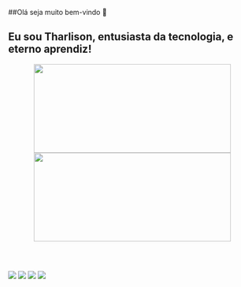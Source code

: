 ##Olá seja muito bem-vindo 👋

## Eu sou Tharlison, entusiasta da tecnologia, e eterno aprendiz!

<!--
<div align="center">
  <a href="https://github.com/TharlisonSilva">
  <img height="180em" src="https://github-readme-stats.vercel.app/api?username=tharlisonsilva&show_icons=true&theme=prussian&include_all_commits=true&count_private=true"/>
  <img height="180em" src="https://github-readme-stats.vercel.app/api/top-langs/?username=tharlisonsilva&layout=compact&langs_count=7&theme=prussian"/>
</div>
-->

<div align="center">
  <a href="https://github.com/tharlisonsilva">
  <img height="180em" width="400em" src="https://github-readme-stats.vercel.app/api?username=tharlisonsilva&show_icons=true&theme=dark&include_all_commits=true&count_private=true"/>
  <img height="180em" width="400em" src="https://github-readme-stats.vercel.app/api/top-langs/?username=tharlisonsilva&layout=compact&langs_count=7&theme=dark"/>
</div>


<div style="display: inline_block">
<!--
 <br>
  <img align="center" alt="t4lles-Js" height="30" width="40" src="https://raw.githubusercontent.com/devicons/devicon/master/icons/javascript/javascript-plain.svg">
  <img align="center" alt="t4lles-Ts" height="30" width="40" src="https://raw.githubusercontent.com/devicons/devicon/master/icons/typescript/typescript-plain.svg">
  <img align="center" alt="t4lles-React" height="30" width="40" src="https://raw.githubusercontent.com/devicons/devicon/master/icons/react/react-original.svg">
  <img align="center" alt="t4lles-HTML" height="30" width="40" src="https://raw.githubusercontent.com/devicons/devicon/master/icons/html5/html5-original.svg">
  <img align="center" alt="t4lles-CSS" height="30" width="40" src="https://raw.githubusercontent.com/devicons/devicon/master/icons/css3/css3-original.svg">
  <img align="center" alt="t4lles-Csharp" height="30" width="40" src="https://raw.githubusercontent.com/devicons/devicon/master/icons/csharp/csharp-original.svg">
  
  <img align="right" alt="t4lles" height="200" style="border-radius:50px;" src="https://i.pinimg.com/originals/3b/8f/2f/3b8f2fea581266a36d3119dba4d9b241.jpg">
-->
 
<div> 

##

<br>

 <a href="https://www.youtube.com/channel/UCvRBbWmzaMABVSBFEL3nNwg" target="_blank"><img src="https://img.shields.io/badge/YouTube-FF0000?style=for-the-badge&logo=youtube&logoColor=white" target="_blank"></a>
  <a href="https://www.instagram.com/talles.pro/" target="_blank"><img src="https://img.shields.io/badge/-Instagram-%23E4405F?style=for-the-badge&logo=instagram&logoColor=white" target="_blank"></a>
  <a href = "mailto:tharlison.pro@gmail.com"><img src="https://img.shields.io/badge/-Gmail-%23333?style=for-the-badge&logo=gmail&logoColor=white" target="_blank"></a>
  <a href="https://www.linkedin.com/in/tharlison-silva-96b603146/" target="_blank"><img src="https://img.shields.io/badge/-LinkedIn-%230077B5?style=for-the-badge&logo=linkedin&logoColor=white" target="_blank"></a> 

##

